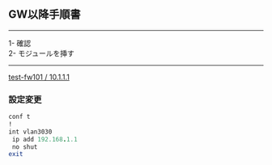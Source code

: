 ## GW以降手順書
-----------------
1- 確認  
2- モジュールを挿す  

-----------------

[test-fw101 / 10.1.1.1 ](https://github.com/Dai-Kitawaki/config/edit/master/md-test/readme.md)  
### 設定変更
```rb
conf t
!
int vlan3030
 ip add 192.168.1.1
 no shut
exit
```
